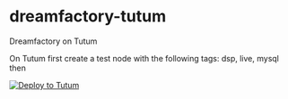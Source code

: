 # dreamfactory-tutum
Dreamfactory on Tutum

On Tutum first create a test node with the following tags: dsp, live, mysql then

[![Deploy to Tutum](https://s.tutum.co/deploy-to-tutum.svg)](https://dashboard.tutum.co/stack/deploy/)

